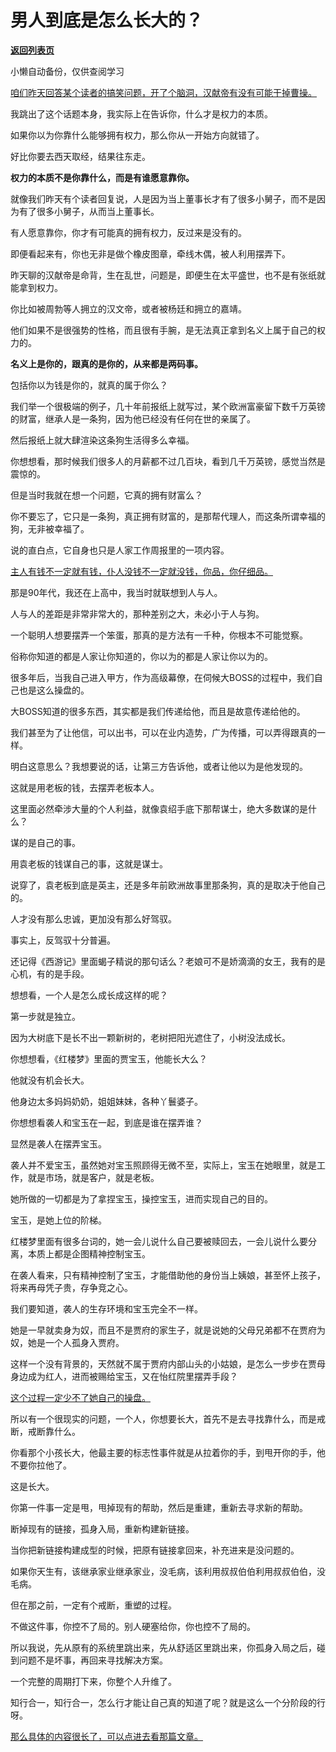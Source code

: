 # 男人到底是怎么长大的？

[**返回列表页**](/gzh/记忆承载3)

小懒自动备份，仅供查阅学习

[咱们昨天回答某个读者的搞笑问题，开了个脑洞，汉献帝有没有可能干掉曹操。](http://mp.weixin.qq.com/s?__biz=MzU0MjYwNDU2Mw==&mid=2247512410&idx=1&sn=db94e435d7e159b186ab93121a1fd949&chksm=fb1add26cc6d543098028605dcaaaeed308afd71ac3714c9bfb9205ab84e45613945d37872af&scene=21#wechat_redirect)  

我跳出了这个话题本身，我实际上在告诉你，什么才是权力的本质。  

如果你以为你靠什么能够拥有权力，那么你从一开始方向就错了。  

好比你要去西天取经，结果往东走。

 **权力的本质不是你靠什么，而是有谁愿意靠你。**

就像我们昨天有个读者回复说，人是因为当上董事长才有了很多小舅子，而不是因为有了很多小舅子，从而当上董事长。

有人愿意靠你，你才有可能真的拥有权力，反过来是没有的。

即便看起来有，你也无非是做个橡皮图章，牵线木偶，被人利用摆弄下。

昨天聊的汉献帝是命背，生在乱世，问题是，即便生在太平盛世，也不是有张纸就能拿到权力。

你比如被周勃等人拥立的汉文帝，或者被杨廷和拥立的嘉靖。

他们如果不是很强势的性格，而且很有手腕，是无法真正拿到名义上属于自己的权力的。

 **名义上是你的，跟真的是你的，从来都是两码事。**

包括你以为钱是你的，就真的属于你么？

我们举一个很极端的例子，几十年前报纸上就写过，某个欧洲富豪留下数千万英镑的财富，继承人是一条狗，因为他已经没有任何在世的亲属了。

然后报纸上就大肆渲染这条狗生活得多么幸福。

你想想看，那时候我们很多人的月薪都不过几百块，看到几千万英镑，感觉当然是震惊的。

但是当时我就在想一个问题，它真的拥有财富么？

你不要忘了，它只是一条狗，真正拥有财富的，是那帮代理人，而这条所谓幸福的狗，无非被幸福了。

说的直白点，它自身也只是人家工作周报里的一项内容。

[主人有钱不一定就有钱，仆人没钱不一定就没钱，你品，你仔细品。](http://mp.weixin.qq.com/s?__biz=MzkwMzQ1MzczOQ==&mid=2247484023&idx=1&sn=2f24feed70281f2b08632e42510f0f1c&chksm=c0974f33f7e0c625937c06ec48d33351cecc3626b79ceff1d129c65e4b279d8a57ee4ff8fe15&scene=21#wechat_redirect)

那是90年代，我还在上高中，我当时就联想到人与人。

人与人的差距是非常非常大的，那种差别之大，未必小于人与狗。

一个聪明人想要摆弄一个笨蛋，那真的是方法有一千种，你根本不可能觉察。

俗称你知道的都是人家让你知道的，你以为的都是人家让你以为的。

很多年后，当我自己进入甲方，作为高级幕僚，在伺候大BOSS的过程中，我们自己也是这么操盘的。  

大BOSS知道的很多东西，其实都是我们传递给他，而且是故意传递给他的。

我们甚至为了让他信，可以出书，可以在业内造势，广为传播，可以弄得跟真的一样。

明白这意思么？我想要说的话，让第三方告诉他，或者让他以为是他发现的。

这就是用老板的钱，去摆弄老板本人。  

这里面必然牵涉大量的个人利益，就像袁绍手底下那帮谋士，绝大多数谋的是什么？

谋的是自己的事。

用袁老板的钱谋自己的事，这就是谋士。

说穿了，袁老板到底是英主，还是多年前欧洲故事里那条狗，真的是取决于他自己的。

人才没有那么忠诚，更加没有那么好驾驭。

事实上，反驾驭十分普遍。

还记得《西游记》里面蝎子精说的那句话么？老娘可不是娇滴滴的女王，我有的是心机，有的是手段。

想想看，一个人是怎么成长成这样的呢？

第一步就是独立。

因为大树底下是长不出一颗新树的，老树把阳光遮住了，小树没法成长。

你想想看，《红楼梦》里面的贾宝玉，他能长大么？

他就没有机会长大。  

他身边太多妈妈奶奶，姐姐妹妹，各种丫鬟婆子。

你想想看袭人和宝玉在一起，到底是谁在摆弄谁？

显然是袭人在摆弄宝玉。

袭人并不爱宝玉，虽然她对宝玉照顾得无微不至，实际上，宝玉在她眼里，就是工作，就是市场，就是客户，就是老板。

她所做的一切都是为了拿捏宝玉，操控宝玉，进而实现自己的目的。

宝玉，是她上位的阶梯。

红楼梦里面有很多台词的，她一会儿说什么自己要被赎回去，一会儿说什么要分离，本质上都是企图精神控制宝玉。  

在袭人看来，只有精神控制了宝玉，才能借助他的身份当上姨娘，甚至怀上孩子，将来再母凭子贵，存争竞之心。

我们要知道，袭人的生存环境和宝玉完全不一样。

她是一早就卖身为奴，而且不是贾府的家生子，就是说她的父母兄弟都不在贾府为奴，她是一个人孤身入贾府。

这样一个没有背景的，天然就不属于贾府内部山头的小姑娘，是怎么一步步在贾母身边成为红人，进而被赐给宝玉，又在怡红院里摆弄手段？

[这个过程一定少不了她自己的操盘。](http://mp.weixin.qq.com/s?__biz=MzkwMzQ1MzczOQ==&mid=2247484023&idx=1&sn=2f24feed70281f2b08632e42510f0f1c&chksm=c0974f33f7e0c625937c06ec48d33351cecc3626b79ceff1d129c65e4b279d8a57ee4ff8fe15&scene=21#wechat_redirect)

所以有一个很现实的问题，一个人，你想要长大，首先不是去寻找靠什么，而是戒断，戒断靠什么。  

你看那个小孩长大，他最主要的标志性事件就是从拉着你的手，到甩开你的手，他不要你拉他了。

这是长大。

你第一件事一定是甩，甩掉现有的帮助，然后是重建，重新去寻求新的帮助。

断掉现有的链接，孤身入局，重新构建新链接。

当你把新链接构建成型的时候，把原有链接拿回来，补充进来是没问题的。

如果你天生有，该继承家业继承家业，没毛病，该利用叔叔伯伯利用叔叔伯伯，没毛病。

但在那之前，一定有个戒断，重塑的过程。

不做这件事，你控不了局的。别人硬塞给你，你也控不了局的。

所以我说，先从原有的系统里跳出来，先从舒适区里跳出来，你孤身入局之后，碰到问题不是坏事，再回来寻找解决方案。

一个完整的周期打下来，你整个人升维了。

知行合一，知行合一，怎么行才能让自己真的知道了呢？就是这么一个分阶段的行呀。

[那么具体的内容很长了，可以点进去看那篇文章。](http://mp.weixin.qq.com/s?__biz=MzkwMzQ1MzczOQ==&mid=2247484023&idx=1&sn=2f24feed70281f2b08632e42510f0f1c&chksm=c0974f33f7e0c625937c06ec48d33351cecc3626b79ceff1d129c65e4b279d8a57ee4ff8fe15&scene=21#wechat_redirect)


